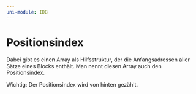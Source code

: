 ```yaml
---
uni-module: IDB
---
```


# Positionsindex

Dabei gibt es einen Array als Hilfsstruktur, der die Anfangsadressen aller Sätze eines Blocks enthält. Man nennt diesen Array auch den Positionsindex.

Wichtig: Der Positionsindex wird von hinten gezählt.
